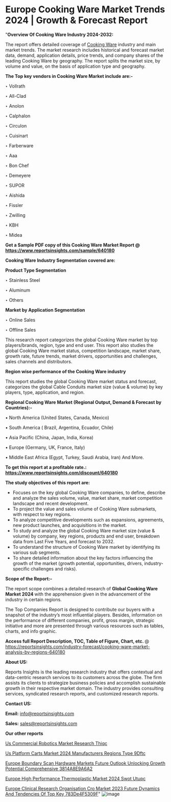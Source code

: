 # Europe Cooking Ware Market Trends 2024 | Growth & Forecast Report

"<strong>Overview Of Cooking Ware Industry 2024-2032:</strong>

The report offers detailed coverage of <a href=https://www.reportsinsights.com/sample/640180>Cooking Ware</a> industry and main market trends. The market research includes historical and forecast market data, demand, application details, price trends, and company shares of the leading Cooking Ware by geography. The report splits the market size, by volume and value, on the basis of application type and geography.

<strong>The Top key vendors in Cooking Ware Market include are:- </strong>

‣ Vollrath

‣ All-Clad

‣ Anolon

‣ Calphalon

‣ Circulon

‣ Cuisinart

‣ Farberware

‣ Aaa

‣ Bon Chef

‣ Demeyere

‣ SUPOR

‣ Aishida

‣ Fissler

‣ Zwilling

‣ KBH

‣ Midea

<strong>Get a Sample PDF copy of this Cooking Ware Market Report </strong><strong>@ <a href=https://www.reportsinsights.com/sample/640180 style=color:#0000ff;>https://www.reportsinsights.com/sample/640180</a> </strong>

<strong>Cooking Ware Industry Segmentation covered are:</strong>

<strong>Product Type Segmentation</strong>

‣ Stainless Steel

‣ Aluminum

‣ Others

<strong>Market by Application Segmentation</strong>

‣ Online Sales

‣ Offline Sales

This research report categorizes the global Cooking Ware market by top players/brands, region, type and end user. This report also studies the global Cooking Ware market status, competition landscape, market share, growth rate, future trends, market drivers, opportunities and challenges, sales channels and distributors.

<strong>Region wise performance of the Cooking Ware industry</strong><strong> </strong>

This report studies the global Cooking Ware market status and forecast, categorizes the global Cable Conduits market size (value &amp; volume) by key players, type, application, and region. 

<strong>Regional Cooking Ware Market (Regional Output, Demand &amp; Forecast by Countries):-</strong>

• North America (United States, Canada, Mexico)

• South America ( Brazil, Argentina, Ecuador, Chile)

• Asia Pacific (China, Japan, India, Korea)

• Europe (Germany, UK, France, Italy)

• Middle East Africa (Egypt, Turkey, Saudi Arabia, Iran) And More.

<strong>To get this report at a profitable rate.: <a href=https://www.reportsinsights.com/discount/640180 style=color:#0000ff;>https://www.reportsinsights.com/discount/640180</a></strong>

<strong>The study objectives of this report are:</strong>
<ul>
  <li>Focuses on the key global Cooking Ware companies, to define, describe and analyze the sales volume, value, market share, market competition landscape and recent development.</li>
  <li>To project the value and sales volume of Cooking Ware submarkets, with respect to key regions.</li>
  <li>To analyze competitive developments such as expansions, agreements, new product launches, and acquisitions in the market.</li>
  <li>To study and analyze the global Cooking Ware market size (value &amp; volume) by company, key regions, products and end user, breakdown data from Last Five Years, and forecast to 2032.</li>
  <li>To understand the structure of Cooking Ware market by identifying its various sub segments.</li>
  <li>To share detailed information about the key factors influencing the growth of the market (growth potential, opportunities, drivers, industry-specific challenges and risks).</li>
</ul>
<strong>Scope of the Report:-</strong><strong> </strong>

The report scope combines a detailed research of <strong>Global Cooking Ware Market 2024 </strong>with the apprehension given in the advancement of the industry in certain regions.

The Top Companies Report is designed to contribute our buyers with a snapshot of the industry’s most influential players. Besides, information on the performance of different companies, profit, gross margin, strategic initiative and more are presented through various resources such as tables, charts, and info graphic.

<strong>Access full Report Description, TOC, Table of Figure, Chart, etc. </strong>@   <a href=https://reportsinsights.com/industry-forecast/cooking-ware-market-analysis-by-regions-640180 style=color:#0000ff;>https://reportsinsights.com/industry-forecast/cooking-ware-market-analysis-by-regions-640180</a>

<strong>About US:</strong>

Reports Insights is the leading research industry that offers contextual and data-centric research services to its customers across the globe. The firm assists its clients to strategize business policies and accomplish sustainable growth in their respective market domain. The industry provides consulting services, syndicated research reports, and customized research reports.

<strong>Contact US:</strong>

<p class=""""><b>Email:</b> <a href=mailto:info@reportsinsights.com>info@reportsinsights.com</a></p>
<p class=""""><b>Sales:</b> <a href=mailto:sales@reportsinsights.com>sales@reportsinsights.com</a></p>

<strong>Our other reports</strong>

<a href=https://www.linkedin.com/pulse/us-commercial-robotics-market-research-thiqc/>Us Commercial Robotics Market Research Thiqc</a>

<a href=https://www.linkedin.com/pulse/us-platform-carts-market-2024-manufacturers-regions-type-9dftc/>Us Platform Carts Market 2024 Manufacturers Regions Type 9Dftc</a>

<a href=https://medium.com/@patelamau/europe-boundary-scan-hardware-markets-future-outlook-unlocking-growth-potential-comprehensive-3814a8e9a6a2>Europe Boundary Scan Hardware Markets Future Outlook Unlocking Growth Potential Comprehensive 3814A8E9A6A2</a>

<a href=https://www.linkedin.com/pulse/europe-high-performance-thermoplastic-market-2024-swot-utupc/>Europe High Performance Thermoplastic Market 2024 Swot Utupc</a>

<a href=https://medium.com/@swatiga40/europe-clinical-research-organisation-cro-market-2023-future-dynamics-and-tendencies-of-top-key-783de4f5309f>Europe Clinical Research Organisation Cro Market 2023 Future Dynamics And Tendencies Of Top Key 783De4F5309F</a>"
![image](https://github.com/ahaan12367/RIMarket24/assets/158471582/040f113a-b9b1-48e2-b683-180ee1ed3fd2)
